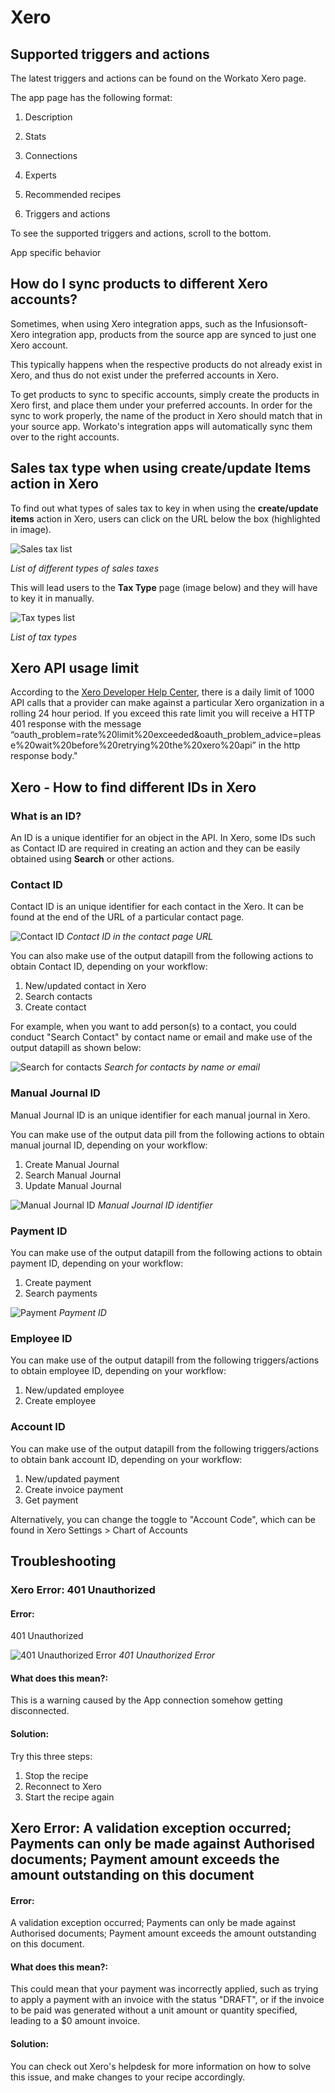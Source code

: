 # Xero

## Supported triggers and actions

The latest triggers and actions can be found on the Workato Xero page.

The app page has the following format:

1. Description

2. Stats

3. Connections

4. Experts

5. Recommended recipes

6. Triggers and actions

To see the supported triggers and actions, scroll to the bottom.

App specific behavior


## How do I sync products to different Xero accounts? 

Sometimes, when using Xero integration apps, such as the Infusionsoft-Xero integration app, products from the source app are synced to just one Xero account.

This typically happens when the respective products do not already exist in Xero, and thus do not exist under the preferred accounts in Xero.

To get products to sync to specific accounts, simply create the products in Xero first, and place them under your preferred accounts. In order for the sync to work properly, the name of the product in Xero should match that in your source app. Workato's integration apps will automatically sync them over to the right accounts.


## Sales tax type when using create/update Items action in Xero 
 
To find out what types of sales tax to key in when using the **create/update items** action in Xero, users can click on the URL below the box (highlighted in image). 

![Sales tax list](/assets/images/connectors/xeno/sales-tax-list.png)

*List of different types of sales taxes*

This will lead users to the **Tax Type** page (image below) and they will have to key it in manually.

![Tax types list](/assets/images/connectors/xeno/tax-type-list.png)

*List of tax types*


## Xero API usage limit

According to the [Xero Developer Help Center](https://community.xero.com/developer/question/17181), there is a daily limit of 1000 API calls that a provider can make against a particular Xero organization in a rolling 24 hour period. If you exceed this rate limit you will receive a HTTP 401 response with the message “oauth_problem=rate%20limit%20exceeded&oauth_problem_advice=please%20wait%20before%20retrying%20the%20xero%20api” in the http response body."


## Xero - How to find different IDs in Xero

### What is an ID?
An ID is a unique identifier for an object in the API. In Xero, some IDs such as Contact ID are required in creating an action and they can be easily obtained using **Search** or other actions. 

### Contact ID

Contact ID is an unique identifier for each contact in the Xero. It can be found at the end of the URL of a particular contact page. 

![Contact ID](/assets/images/connectors/xeno/contact-id.png)
*Contact ID in the contact page URL*

You can also make use of the output datapill from the following actions to obtain Contact ID, depending on your workflow:

1. New/updated contact in Xero
2. Search contacts
3. Create contact

For example, when you want to add person(s) to a contact, you could conduct "Search Contact" by contact name or email and make use of the output datapill as shown below:

![Search for contacts](/assets/images/connectors/xeno/search-contact.png)
*Search for contacts by name or email*

### Manual Journal ID
Manual Journal ID is an unique identifier for each manual journal in Xero.

You can make use of the output data pill from the following actions to obtain manual journal ID, depending on your workflow:
1. Create Manual Journal
2. Search Manual Journal
3. Update Manual Journal

![Manual Journal ID](/assets/images/connectors/xeno/manual-journal-id.png)
*Manual Journal ID identifier*

### Payment ID
You can make use of the output datapill from the following actions to obtain payment ID, depending on your workflow:

1. Create payment
2. Search payments

![Payment](/assets/images/connectors/xeno/payment.png)
*Payment ID*

### Employee ID 
You can make use of the output datapill from the following triggers/actions to obtain employee ID, depending on your workflow:

1. New/updated employee
2. Create employee

### Account ID
You can make use of the output datapill from the following triggers/actions to obtain bank account ID, depending on your workflow:

1. New/updated payment
2. Create invoice payment
3. Get payment

Alternatively, you can change the toggle to "Account Code", which can be found in Xero Settings > Chart of Accounts

## Troubleshooting

### Xero Error: 401 Unauthorized 

#### Error: 
401 Unauthorized

![401 Unauthorized Error](/assets/images/connectors/xeno/error.png)
*401 Unauthorized Error*

#### What does this mean?: 
This is a warning caused by the App connection somehow getting disconnected.

#### Solution: 
Try this three steps:
1. Stop the recipe
2. Reconnect to Xero
3. Start the recipe again
## Xero Error: A validation exception occurred; Payments can only be made against Authorised documents; Payment amount exceeds the amount outstanding on this document

#### Error: 
A validation exception occurred; Payments can only be made against Authorised documents; Payment amount exceeds the amount outstanding on this document.

#### What does this mean?: 
This could mean that your payment was incorrectly applied, such as trying to apply a payment with an invoice with the status "DRAFT", or if the invoice to be paid was generated without a unit amount or quantity specified, leading to a $0 amount invoice.

#### Solution: 
You can check out Xero's helpdesk for more information on how to solve this issue, and make changes to your recipe accordingly. 
